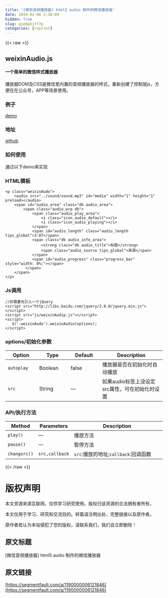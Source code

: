 ```yaml
---
title: '[微信音频播放器] html5 audio 制作的微信播放器' 
date: 2019-02-06 2:30:09
hidden: true
slug: qie6pkitf7p
categories: [reprint]
---
```


{{< raw >}}

                    
<h2 id="articleHeader0">weixinAudio.js</h2>
<h4>一个简单的微信样式播放器</h4>
<p>播放器DOM及CSS是微信里内置的音频播放器的样式，重新创建了控制层js，方便在在公众号，APP等场景使用。</p>
<h3 id="articleHeader1">例子</h3>
<p><a href="http://warpcgd.github.io/webchataudio/src/demo.html" rel="nofollow noreferrer" target="_blank">demo</a></p>
<h3 id="articleHeader2">地址</h3>
<p><a href="https://github.com/warpcgd/webchataudio" rel="nofollow noreferrer" target="_blank">github</a></p>
<h3 id="articleHeader3">如何使用</h3>
<p>通过以下demo来实现</p>
<h3 id="articleHeader4">HTML模板</h3>
<div class="widget-codetool" style="display:none;">
      <div class="widget-codetool--inner">
      <span class="selectCode code-tool" data-toggle="tooltip" data-placement="top" title="" data-original-title="全选"></span>
      <span type="button" class="copyCode code-tool" data-toggle="tooltip" data-placement="top" data-clipboard-text="<p class=&quot;weixinAudo&quot;>
    <audio src=&quot;../sound/sound.mp3&quot; id=&quot;media&quot; width=&quot;1&quot; height=&quot;1&quot; preload></audio>
    <span id=&quot;audio_area&quot; class=&quot;db audio_area&quot;>
        <span class=&quot;audio_wrp db&quot;>
            <span class=&quot;audio_play_area&quot;>
                <i class=&quot;icon_audio_default&quot;></i>
                <i class=&quot;icon_audio_playing&quot;></i>
            </span>
            <span id=&quot;audio_length&quot; class=&quot;audio_length tips_global&quot;>3:07</span>
            <span class=&quot;db audio_info_area&quot;>
                <strong class=&quot;db audio_title&quot;>标题</strong>
                <span class=&quot;audio_source tips_global&quot;>来源</span>
            </span>
            <span id=&quot;audio_progress&quot; class=&quot;progress_bar&quot; style=&quot;width: 0%;&quot;></span>
         </span>
    </span>
</p>" title="" data-original-title="复制"></span>
      <span type="button" class="saveToNote code-tool" data-toggle="tooltip" data-placement="top" title="" data-original-title="放进笔记"></span>
      </div>
      </div><pre class="xml hljs"><code class="html"><span class="hljs-tag">&lt;<span class="hljs-name">p</span> <span class="hljs-attr">class</span>=<span class="hljs-string">"weixinAudo"</span>&gt;</span>
    <span class="hljs-tag">&lt;<span class="hljs-name">audio</span> <span class="hljs-attr">src</span>=<span class="hljs-string">"../sound/sound.mp3"</span> <span class="hljs-attr">id</span>=<span class="hljs-string">"media"</span> <span class="hljs-attr">width</span>=<span class="hljs-string">"1"</span> <span class="hljs-attr">height</span>=<span class="hljs-string">"1"</span> <span class="hljs-attr">preload</span>&gt;</span><span class="hljs-tag">&lt;/<span class="hljs-name">audio</span>&gt;</span>
    <span class="hljs-tag">&lt;<span class="hljs-name">span</span> <span class="hljs-attr">id</span>=<span class="hljs-string">"audio_area"</span> <span class="hljs-attr">class</span>=<span class="hljs-string">"db audio_area"</span>&gt;</span>
        <span class="hljs-tag">&lt;<span class="hljs-name">span</span> <span class="hljs-attr">class</span>=<span class="hljs-string">"audio_wrp db"</span>&gt;</span>
            <span class="hljs-tag">&lt;<span class="hljs-name">span</span> <span class="hljs-attr">class</span>=<span class="hljs-string">"audio_play_area"</span>&gt;</span>
                <span class="hljs-tag">&lt;<span class="hljs-name">i</span> <span class="hljs-attr">class</span>=<span class="hljs-string">"icon_audio_default"</span>&gt;</span><span class="hljs-tag">&lt;/<span class="hljs-name">i</span>&gt;</span>
                <span class="hljs-tag">&lt;<span class="hljs-name">i</span> <span class="hljs-attr">class</span>=<span class="hljs-string">"icon_audio_playing"</span>&gt;</span><span class="hljs-tag">&lt;/<span class="hljs-name">i</span>&gt;</span>
            <span class="hljs-tag">&lt;/<span class="hljs-name">span</span>&gt;</span>
            <span class="hljs-tag">&lt;<span class="hljs-name">span</span> <span class="hljs-attr">id</span>=<span class="hljs-string">"audio_length"</span> <span class="hljs-attr">class</span>=<span class="hljs-string">"audio_length tips_global"</span>&gt;</span>3:07<span class="hljs-tag">&lt;/<span class="hljs-name">span</span>&gt;</span>
            <span class="hljs-tag">&lt;<span class="hljs-name">span</span> <span class="hljs-attr">class</span>=<span class="hljs-string">"db audio_info_area"</span>&gt;</span>
                <span class="hljs-tag">&lt;<span class="hljs-name">strong</span> <span class="hljs-attr">class</span>=<span class="hljs-string">"db audio_title"</span>&gt;</span>标题<span class="hljs-tag">&lt;/<span class="hljs-name">strong</span>&gt;</span>
                <span class="hljs-tag">&lt;<span class="hljs-name">span</span> <span class="hljs-attr">class</span>=<span class="hljs-string">"audio_source tips_global"</span>&gt;</span>来源<span class="hljs-tag">&lt;/<span class="hljs-name">span</span>&gt;</span>
            <span class="hljs-tag">&lt;/<span class="hljs-name">span</span>&gt;</span>
            <span class="hljs-tag">&lt;<span class="hljs-name">span</span> <span class="hljs-attr">id</span>=<span class="hljs-string">"audio_progress"</span> <span class="hljs-attr">class</span>=<span class="hljs-string">"progress_bar"</span> <span class="hljs-attr">style</span>=<span class="hljs-string">"width: 0%;"</span>&gt;</span><span class="hljs-tag">&lt;/<span class="hljs-name">span</span>&gt;</span>
         <span class="hljs-tag">&lt;/<span class="hljs-name">span</span>&gt;</span>
    <span class="hljs-tag">&lt;/<span class="hljs-name">span</span>&gt;</span>
<span class="hljs-tag">&lt;/<span class="hljs-name">p</span>&gt;</span></code></pre>
<h3 id="articleHeader5">Js调用</h3>
<div class="widget-codetool" style="display:none;">
      <div class="widget-codetool--inner">
      <span class="selectCode code-tool" data-toggle="tooltip" data-placement="top" title="" data-original-title="全选"></span>
      <span type="button" class="copyCode code-tool" data-toggle="tooltip" data-placement="top" data-clipboard-text="//你需要先引入一个jQuery
<script src=&quot;http://libs.baidu.com/jquery/2.0.0/jquery.min.js&quot;></script>
<script src=&quot;js/weixinAudip.js&quot;></script>
<script>
   $('.weixinAudo').weixinAudio(options);
</script>" title="" data-original-title="复制"></span>
      <span type="button" class="saveToNote code-tool" data-toggle="tooltip" data-placement="top" title="" data-original-title="放进笔记"></span>
      </div>
      </div><pre class="xml hljs"><code class="html">//你需要先引入一个jQuery
<span class="hljs-tag">&lt;<span class="hljs-name">script</span> <span class="hljs-attr">src</span>=<span class="hljs-string">"http://libs.baidu.com/jquery/2.0.0/jquery.min.js"</span>&gt;</span><span class="undefined"></span><span class="hljs-tag">&lt;/<span class="hljs-name">script</span>&gt;</span>
<span class="hljs-tag">&lt;<span class="hljs-name">script</span> <span class="hljs-attr">src</span>=<span class="hljs-string">"js/weixinAudip.js"</span>&gt;</span><span class="undefined"></span><span class="hljs-tag">&lt;/<span class="hljs-name">script</span>&gt;</span>
<span class="hljs-tag">&lt;<span class="hljs-name">script</span>&gt;</span><span class="javascript">
   $(<span class="hljs-string">'.weixinAudo'</span>).weixinAudio(options);
</span><span class="hljs-tag">&lt;/<span class="hljs-name">script</span>&gt;</span></code></pre>
<h3 id="articleHeader6">options/初始化参数</h3>
<table width="100%">
<thead><tr>
<th width="20%">Option</th>
    <th width="20%">Type</th>
    <th width="20%">Default</th>
    <th width="40%">Description</th>
  </tr></thead>
<tbody>
<tr>
<td><code>autoplay</code></td>
    <td>Boolean</td>
    <td>false</td>
    <td>播放器是否在初始化时自动播放</td>
  </tr>
<tr>
<td><code>src</code></td>
    <td>String</td>
    <td>—</td>
    <td>如果audio标签上没设定src属性，可在初始化时设置</td>
  </tr>
</tbody>
</table>
<h3 id="articleHeader7">API/执行方法</h3>
<table width="100%" align="center">
<thead><tr>
<th width="12.5%">Method</th>
    <th width="12.5%">Parameters</th>
    <th width="75%">Description</th>
  </tr></thead>
<tbody>
<tr>
<td><code>play()</code></td>
    <td>—</td>
    <td>播放方法</td>
  </tr>
<tr>
<td><code>pause()</code></td>
    <td>—</td>
    <td>暂停方法</td>
  </tr>
<tr>
<td><code>changsrc()</code></td>
    <td><code>src,callback</code></td>
    <td>
<code>src</code>:播放的地址;<code>callback</code>:回调函数</td>
  </tr>
</tbody>
</table>

                
{{< /raw >}}

# 版权声明
本文资源来源互联网，仅供学习研究使用，版权归该资源的合法拥有者所有，

本文仅用于学习、研究和交流目的。转载请注明出处、完整链接以及原作者。

原作者若认为本站侵犯了您的版权，请联系我们，我们会立即删除！

## 原文标题
[微信音频播放器] html5 audio 制作的微信播放器

## 原文链接
[https://segmentfault.com/a/1190000006121846](https://segmentfault.com/a/1190000006121846)

